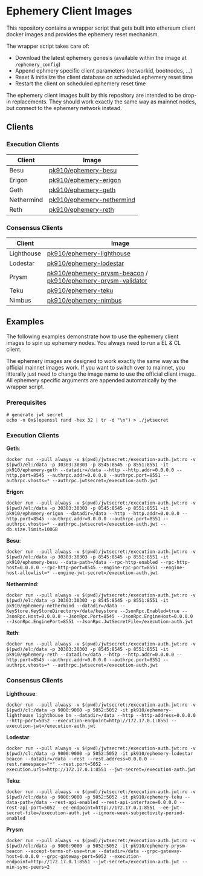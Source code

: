 # Ephemery Client Images

This repository contains a wrapper script that gets built into ethereum client docker images and provides the ephemery reset mechanism.

The wrapper script takes care of:
* Download the latest ephemery genesis (available within the image at `/ephemery_config`)
* Append ephmery specific client parameters (networkid, bootnodes, ...)
* Reset & initialize the client database on scheduled ephemery reset time
* Restart the client on scheduled ephemery reset time

The ephemery client images built by this repository are intended to be drop-in replacements.
They should work exactly the same way as mainnet nodes, but connect to the ephemery network instead.

## Clients

### Execution Clients

| Client | Image |
|--------|-------|
| Besu   | [pk910/ephemery-besu](https://hub.docker.com/r/pk910/ephemery-besu) |
| Erigon | [pk910/ephemery-erigon](https://hub.docker.com/r/pk910/ephemery-erigon) |
| Geth   | [pk910/ephemery-geth](https://hub.docker.com/r/pk910/ephemery-geth) |
| Nethermind | [pk910/ephemery-nethermind](https://hub.docker.com/r/pk910/ephemery-nethermind) |
| Reth | [pk910/ephemery-reth](https://hub.docker.com/r/pk910/ephemery-reth) |

### Consensus Clients

| Client | Image |
|--------|-------|
| Lighthouse | [pk910/ephemery-lighthouse](https://hub.docker.com/r/pk910/ephemery-lighthouse) |
| Lodestar | [pk910/ephemery-lodestar](https://hub.docker.com/r/pk910/ephemery-lodestar) |
| Prysm   | [pk910/ephemery-prysm-beacon](https://hub.docker.com/r/pk910/ephemery-prysm-beacon) / [pk910/ephemery-prysm-validator](https://hub.docker.com/r/pk910/ephemery-prysm-validator) |
| Teku | [pk910/ephemery-teku](https://hub.docker.com/r/pk910/ephemery-teku) |
| Nimbus | [pk910/ephemery-nimbus](https://hub.docker.com/r/pk910/ephemery-nimbus) |

## Examples

The following examples demonstrate how to use the ephemery client images to spin up ephemery nodes.
You always need to run a EL & CL client. 

The ephemery images are designed to work exactly the same way as the official mainnet images work.
If you want to switch over to mainnet, you litterally just need to change the image name to use the official client image.
All ephemery specific arguments are appended automatically by the wrapper script.

### Prerequisites

```
# generate jwt secret
echo -n 0x$(openssl rand -hex 32 | tr -d "\n") > ./jwtsecret
```

### Execution Clients

**Geth**:
```
docker run --pull always -v $(pwd)/jwtsecret:/execution-auth.jwt:ro -v $(pwd)/el:/data -p 30303:30303 -p 8545:8545 -p 8551:8551 -it pk910/ephemery-geth --datadir=/data --http --http.addr=0.0.0.0 --http.port=8545 --authrpc.addr=0.0.0.0 --authrpc.port=8551 --authrpc.vhosts=* --authrpc.jwtsecret=/execution-auth.jwt
```

**Erigon**:
```
docker run --pull always -v $(pwd)/jwtsecret:/execution-auth.jwt:ro -v $(pwd)/el:/data -p 30303:30303 -p 8545:8545 -p 8551:8551 -it pk910/ephemery-erigon --datadir=/data --http --http.addr=0.0.0.0 --http.port=8545 --authrpc.addr=0.0.0.0 --authrpc.port=8551 --authrpc.vhosts=* --authrpc.jwtsecret=/execution-auth.jwt --db.size.limit=100GB
```

**Besu**:
```
docker run --pull always -v $(pwd)/jwtsecret:/execution-auth.jwt:ro -v $(pwd)/el:/data -p 30303:30303 -p 8545:8545 -p 8551:8551 -it pk910/ephemery-besu --data-path=/data --rpc-http-enabled --rpc-http-host=0.0.0.0 --rpc-http-port=8545 --engine-rpc-port=8551 --engine-host-allowlist=* --engine-jwt-secret=/execution-auth.jwt
```

**Nethermind**:
```
docker run --pull always -v $(pwd)/jwtsecret:/execution-auth.jwt:ro -v $(pwd)/el:/data -p 30303:30303 -p 8545:8545 -p 8551:8551 -it pk910/ephemery-nethermind --datadir=/data --KeyStore.KeyStoreDirectory=/data/keystore --JsonRpc.Enabled=true --JsonRpc.Host=0.0.0.0 --JsonRpc.Port=8545 --JsonRpc.EngineHost=0.0.0.0 --JsonRpc.EnginePort=8551 --JsonRpc.JwtSecretFile=/execution-auth.jwt
```

**Reth**:
```
docker run --pull always -v $(pwd)/jwtsecret:/execution-auth.jwt:ro -v $(pwd)/el:/data -p 30303:30303 -p 8545:8545 -p 8551:8551 -it pk910/ephemery-reth --datadir=/data --http --http.addr=0.0.0.0 --http.port=8545 --authrpc.addr=0.0.0.0 --authrpc.port=8551 --authrpc.vhosts=* --authrpc.jwtsecret=/execution-auth.jwt
```

### Consensus Clients

**Lighthouse**:
```
docker run --pull always -v $(pwd)/jwtsecret:/execution-auth.jwt:ro -v $(pwd)/cl:/data -p 9000:9000 -p 5052:5052 -it pk910/ephemery-lighthouse lighthouse bn --datadir=/data --http --http-address=0.0.0.0 --http-port=5052 --execution-endpoint=http://172.17.0.1:8551 --execution-jwt=/execution-auth.jwt
```

**Lodestar**:
```
docker run --pull always -v $(pwd)/jwtsecret:/execution-auth.jwt:ro -v $(pwd)/cl:/data -p 9000:9000 -p 5052:5052 -it pk910/ephemery-lodestar beacon --dataDir=/data --rest --rest.address=0.0.0.0 --rest.namespace="*" --rest.port=5052 --execution.urls=http://172.17.0.1:8551 --jwt-secret=/execution-auth.jwt
```

**Teku**:
```
docker run --pull always -v $(pwd)/jwtsecret:/execution-auth.jwt:ro -v $(pwd)/cl:/data -p 9000:9000 -p 5052:5052 -it pk910/ephemery-teku --data-path=/data --rest-api-enabled --rest-api-interface=0.0.0.0 --rest-api-port=5052 --ee-endpoint=http://172.17.0.1:8551 --ee-jwt-secret-file=/execution-auth.jwt --ignore-weak-subjectivity-period-enabled
```

**Prysm**:
```
docker run --pull always -v $(pwd)/jwtsecret:/execution-auth.jwt:ro -v $(pwd)/cl:/data -p 9000:9000 -p 5052:5052 -it pk910/ephemery-prysm-beacon --accept-terms-of-use=true --datadir=/data --grpc-gateway-host=0.0.0.0 --grpc-gateway-port=5052 --execution-endpoint=http://172.17.0.1:8551 --jwt-secret=/execution-auth.jwt --min-sync-peers=2
```
